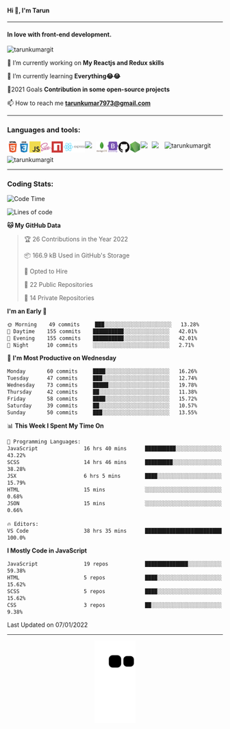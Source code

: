 <h4>Hi 👋, I'm Tarun</h4>
<hr />
<h4 align="left">In love with front-end development.</h4>

<p><img src="https://komarev.com/ghpvc/?username=tarunkumargit&label=Profile%20views&color=0e75b6&style=flat" alt="tarunkumargit" /> </p>


🔭 I’m currently working on **My Reactjs and Redux skills** 

🌱 I’m currently learning **Everything😂😂**

🤝2021 Goals **Contribution in some open-source projects**

📫 How to reach me **tarunkumar7973@gmail.com**
<hr />

### Languages and tools:

 <img align="left" width="26px" src="https://raw.githubusercontent.com/github/explore/80688e429a7d4ef2fca1e82350fe8e3517d3494d/topics/html/html.png" />
 <img align="left" width="26px" src="https://raw.githubusercontent.com/github/explore/80688e429a7d4ef2fca1e82350fe8e3517d3494d/topics/css/css.png" />
 <img align="left" width="26px" src="https://raw.githubusercontent.com/github/explore/80688e429a7d4ef2fca1e82350fe8e3517d3494d/topics/javascript/javascript.png" />
 <img align="left" width="26px" src="https://raw.githubusercontent.com/github/explore/80688e429a7d4ef2fca1e82350fe8e3517d3494d/topics/sass/sass.png" />
 <img align="left" width="26px" src="https://raw.githubusercontent.com/github/explore/80688e429a7d4ef2fca1e82350fe8e3517d3494d/topics/npm/npm.png" />
 <img align="left" width="26px" src="https://raw.githubusercontent.com/github/explore/80688e429a7d4ef2fca1e82350fe8e3517d3494d/topics/react/react.png" />
 <img align="left" width="26px" src="https://raw.githubusercontent.com/devicons/devicon/master/icons/express/express-original-wordmark.svg"/>
 <img align="left" width="26px" src="https://www.vectorlogo.zone/logos/figma/figma-icon.svg"/>
 <img align="left" width="26px" src="https://raw.githubusercontent.com/devicons/devicon/master/icons/mongodb/mongodb-original-wordmark.svg"/>
 <img align="left" width="26px" src="https://raw.githubusercontent.com/devicons/devicon/master/icons/bootstrap/bootstrap-plain-wordmark.svg" />
 <img align="left" width="26px" src="https://raw.githubusercontent.com/github/explore/78df643247d429f6cc873026c0622819ad797942/topics/github/github.png" />
 <img align="left" width="26px" src="https://raw.githubusercontent.com/github/explore/80688e429a7d4ef2fca1e82350fe8e3517d3494d/topics/nodejs/nodejs.png" />
 <img align="left" width="26px" src="https://download.blender.org/branding/community/blender_community_badge_white.svg" />
 <img align="left" width="26px" src="https://www.vectorlogo.zone/logos/tailwindcss/tailwindcss-icon.svg"/>

<p>&nbsp;<img align="center" src="https://github-readme-stats.vercel.app/api?username=tarunkumargit&show_icons=true&theme=react" alt="tarunkumargit" /></p>

<p><img align="center" src="https://github-readme-streak-stats.herokuapp.com/?user=tarunkumargit&show_icons=true&theme=react" alt="tarunkumargit" /></p> 

<hr>

### Coding Stats:

<!--START_SECTION:waka-->
![Code Time](http://img.shields.io/badge/Code%20Time-370%20hrs%2021%20mins-blue)

![Lines of code](https://img.shields.io/badge/From%20Hello%20World%20I%27ve%20Written-736%20Thousand%20lines%20of%20code-blue)

**🐱 My GitHub Data** 

> 🏆 26 Contributions in the Year 2022
 > 
> 📦 166.9 kB Used in GitHub's Storage 
 > 
> 💼 Opted to Hire
 > 
> 📜 22 Public Repositories 
 > 
> 🔑 14 Private Repositories  
 > 
**I'm an Early 🐤** 

```text
🌞 Morning    49 commits     ███░░░░░░░░░░░░░░░░░░░░░░   13.28% 
🌆 Daytime    155 commits    ██████████░░░░░░░░░░░░░░░   42.01% 
🌃 Evening    155 commits    ██████████░░░░░░░░░░░░░░░   42.01% 
🌙 Night      10 commits     ░░░░░░░░░░░░░░░░░░░░░░░░░   2.71%

```
📅 **I'm Most Productive on Wednesday** 

```text
Monday       60 commits     ████░░░░░░░░░░░░░░░░░░░░░   16.26% 
Tuesday      47 commits     ███░░░░░░░░░░░░░░░░░░░░░░   12.74% 
Wednesday    73 commits     █████░░░░░░░░░░░░░░░░░░░░   19.78% 
Thursday     42 commits     ██░░░░░░░░░░░░░░░░░░░░░░░   11.38% 
Friday       58 commits     ████░░░░░░░░░░░░░░░░░░░░░   15.72% 
Saturday     39 commits     ██░░░░░░░░░░░░░░░░░░░░░░░   10.57% 
Sunday       50 commits     ███░░░░░░░░░░░░░░░░░░░░░░   13.55%

```


📊 **This Week I Spent My Time On** 

```text
💬 Programming Languages: 
JavaScript               16 hrs 40 mins      ██████████░░░░░░░░░░░░░░░   43.22% 
SCSS                     14 hrs 46 mins      █████████░░░░░░░░░░░░░░░░   38.28% 
JSX                      6 hrs 5 mins        ████░░░░░░░░░░░░░░░░░░░░░   15.79% 
HTML                     15 mins             ░░░░░░░░░░░░░░░░░░░░░░░░░   0.68% 
JSON                     15 mins             ░░░░░░░░░░░░░░░░░░░░░░░░░   0.66%

🔥 Editors: 
VS Code                  38 hrs 35 mins      █████████████████████████   100.0%

```

**I Mostly Code in JavaScript** 

```text
JavaScript               19 repos            ██████████████░░░░░░░░░░░   59.38% 
HTML                     5 repos             ████░░░░░░░░░░░░░░░░░░░░░   15.62% 
SCSS                     5 repos             ████░░░░░░░░░░░░░░░░░░░░░   15.62% 
CSS                      3 repos             ██░░░░░░░░░░░░░░░░░░░░░░░   9.38%

```



 Last Updated on 07/01/2022
<!--END_SECTION:waka-->

<hr>
<p align="center">
  <img src="https://github.com/tarunkumargit/tarunkumargit/raw/output/github-contribution-grid-snake.svg" alt="snake"></center>
</p>
